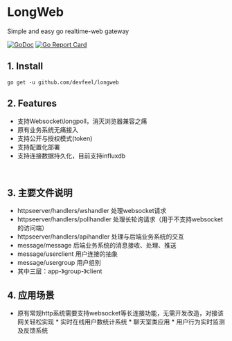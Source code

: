 # LongWeb
Simple and easy go realtime-web gateway

[![GoDoc](https://godoc.org/github.com/devfeel/longweb?status.svg)](https://godoc.org/github.com/devfeel/longweb)
[![Go Report Card](https://goreportcard.com/badge/github.com/devfeel/longweb)](https://goreportcard.com/report/github.com/devfeel/longweb)

## 1. Install

```
go get -u github.com/devfeel/longweb
```

## 2. Features
* 支持Websocket\longpoll，消灭浏览器兼容之痛
* 原有业务系统无痛接入
* 支持公开与授权模式(token)
* 支持配置化部署
* 支持连接数据持久化，目前支持influxdb

 
## 3. 主要文件说明
* httpseerver/handlers/wshandler  处理websocket请求
* httpseerver/handlers/pollhandler 处理长轮询请求（用于不支持websocket的访问端）
* httpseerver/handlers/apihandler 处理与后端业务系统的交互
 
* message/message 后端业务系统的消息接收、处理、推送
* message/userclient 用户连接的抽象
* message/usergroup 用户组别    
* 其中三层：app-》group-》client
 
## 4. 应用场景
* 原有常规http系统需要支持websocket等长连接功能，无需开发改造，对接该网关轻松实现
* 实时在线用户数统计系统
* 聊天室类应用
* 用户行为实时监测及反馈系统

